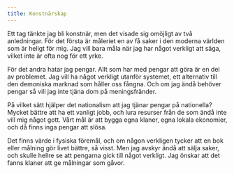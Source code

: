 ```yaml
---
title: Konstnärskap
---
```

Ett tag tänkte jag bli konstnär, men det visade sig omöjligt av två anledningar. För det första är måleriet en av få saker i den moderna världen som är heligt för mig. Jag vill bara måla när jag har något verkligt att säga, vilket inte är ofta nog för ett yrke.

För det andra hatar jag pengar. Allt som har med pengar att göra är en del av problemet. Jag vill ha något verkligt utanför systemet, ett alternativ till den demoniska marknad som håller oss fångna. Och om jag ändå behöver pengar så vill jag inte tjäna dom på meningsfränder.

På vilket sätt hjälper det nationalism att jag tjänar pengar på nationella? Mycket bättre att ha ett vanligt jobb, och lura resurser från de som ändå inte vill mig något gott. Vårt mål är att bygga egna klaner, egna lokala ekonomier, och då finns inga pengar att slösa.

Det finns värde i fysiska föremål, och om någon verkligen tycker att en bok eller målning gör livet bättre, så visst. Men jag avskyr ändå att sälja saker, och skulle hellre se att pengarna gick till något verkligt. Jag önskar att det fanns klaner att ge målningar som gåvor.